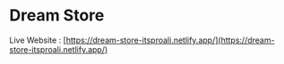 # Dream Store

Live Website : [https://dream-store-itsproali.netlify.app/](https://dream-store-itsproali.netlify.app/)

